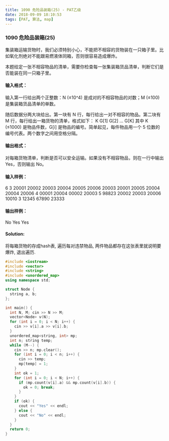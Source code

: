 ```yaml
---
title: 1090 危险品装箱(25) - PAT乙级
date: 2018-09-09 18:10:53
tags: [PAT, 算法, map]
---
```


### 1090 危险品装箱(25)

集装箱运输货物时，我们必须特别小心，不能把不相容的货物装在一只箱子里。比如氧化剂绝对不能跟易燃液体同箱，否则很容易造成爆炸。

本题给定一张不相容物品的清单，需要你检查每一张集装箱货品清单，判断它们是否能装在同一只箱子里。

#### 输入格式：

输入第一行给出两个正整数：N (≤10^4) 是成对的不相容物品的对数；M (≤100) 是集装箱货品清单的单数。

随后数据分两大块给出。第一块有 N 行，每行给出一对不相容的物品。第二块有 M 行，每行给出一箱货物的清单，格式如下：
K G[1] G[2] ... G[K]
其中 K (≤1000) 是物品件数，G[i] 是物品的编号。简单起见，每件物品用一个 5 位数的编号代表。两个数字之间用空格分隔。

#### 输出格式：
对每箱货物清单，判断是否可以安全运输。如果没有不相容物品，则在一行中输出 Yes，否则输出 No。

#### 输入样例：
6 3
20001 20002
20003 20004
20005 20006
20003 20001
20005 20004
20004 20006
4 00001 20004 00002 20003
5 98823 20002 20003 20006 10010
3 12345 67890 23333

#### 输出样例：
No
Yes
Yes


#### Solution:

将每箱货物的存成hash表, 遍历每对违禁物品, 两件物品都存在这张表里就说明要爆炸, 退出遍历.

```cpp
#include <iostream>
#include <vector>
#include <string>
#include <unordered_map>
using namespace std;

struct Node {
  string a, b;
};

int main() {
  int N, M; cin >> N >> M;
  vector<Node> v(N);
  for (int i = 0; i < N; i++) {
    cin >> v[i].a >> v[i].b;
  }
  unordered_map<string, int> mp;
  int n; string temp;
  while (M--) {
    cin >> n; mp.clear();
    for (int i = 0; i < n; i++) {
      cin >> temp;
      mp[temp] = 1;
    }
    int ok = 1;
    for (int i = 0; i < N; i++) {
      if (mp.count(v[i].a) && mp.count(v[i].b)) {
        ok = 0; break;
      }
    }
    if (ok) {
      cout << "Yes" << endl;
    } else {
      cout << "No" << endl;
    }
  }
  return 0;
}
```


